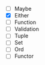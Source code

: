 - [ ] Maybe
- [x] Either
- [ ] Function
- [ ] Validation
- [ ] Tuple
- [ ] Set
- [ ] Ord
- [ ] Functor
